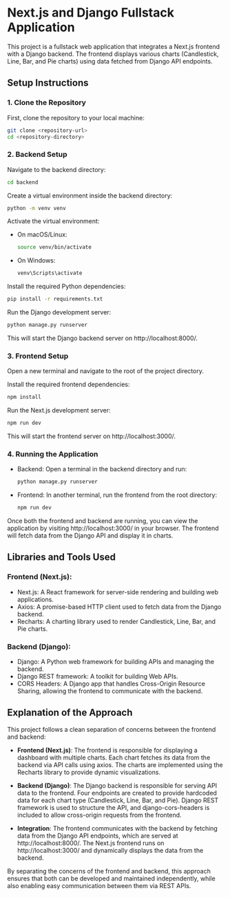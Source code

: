 # Next.js and Django Fullstack Application

This project is a fullstack web application that integrates a Next.js frontend with a Django backend. The frontend displays various charts (Candlestick, Line, Bar, and Pie charts) using data fetched from Django API endpoints.

## Setup Instructions

### 1. Clone the Repository

First, clone the repository to your local machine:

```bash
git clone <repository-url>
cd <repository-directory>
```

### 2. Backend Setup

Navigate to the backend directory:

```bash
cd backend
```

Create a virtual environment inside the backend directory:

```bash
python -m venv venv
```

Activate the virtual environment:

- On macOS/Linux:
  ```bash
  source venv/bin/activate
  ```
- On Windows:
  ```bash
  venv\Scripts\activate
  ```

Install the required Python dependencies:

```bash
pip install -r requirements.txt
```

Run the Django development server:

```bash
python manage.py runserver
```

This will start the Django backend server on http://localhost:8000/.

### 3. Frontend Setup

Open a new terminal and navigate to the root of the project directory.

Install the required frontend dependencies:

```bash
npm install
```

Run the Next.js development server:

```bash
npm run dev
```

This will start the frontend server on http://localhost:3000/.

### 4. Running the Application

- Backend: Open a terminal in the backend directory and run:
  ```bash
  python manage.py runserver
  ```
- Frontend: In another terminal, run the frontend from the root directory:
  ```bash
  npm run dev
  ```

Once both the frontend and backend are running, you can view the application by visiting http://localhost:3000/ in your browser. The frontend will fetch data from the Django API and display it in charts.

## Libraries and Tools Used

### Frontend (Next.js):
- Next.js: A React framework for server-side rendering and building web applications.
- Axios: A promise-based HTTP client used to fetch data from the Django backend.
- Recharts: A charting library used to render Candlestick, Line, Bar, and Pie charts.

### Backend (Django):
- Django: A Python web framework for building APIs and managing the backend.
- Django REST framework: A toolkit for building Web APIs.
- CORS Headers: A Django app that handles Cross-Origin Resource Sharing, allowing the frontend to communicate with the backend.

## Explanation of the Approach

This project follows a clean separation of concerns between the frontend and backend:

- **Frontend (Next.js)**: The frontend is responsible for displaying a dashboard with multiple charts. Each chart fetches its data from the backend via API calls using axios. The charts are implemented using the Recharts library to provide dynamic visualizations.

- **Backend (Django)**: The Django backend is responsible for serving API data to the frontend. Four endpoints are created to provide hardcoded data for each chart type (Candlestick, Line, Bar, and Pie). Django REST framework is used to structure the API, and django-cors-headers is included to allow cross-origin requests from the frontend.

- **Integration**: The frontend communicates with the backend by fetching data from the Django API endpoints, which are served at http://localhost:8000/. The Next.js frontend runs on http://localhost:3000/ and dynamically displays the data from the backend.

By separating the concerns of the frontend and backend, this approach ensures that both can be developed and maintained independently, while also enabling easy communication between them via REST APIs.
